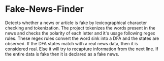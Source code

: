 # Fake-News-Finder
Detects whether a news or article is fake by lexicographical character checking and tokenization. The project tokenizes the words present in the news and checks the polarity of each letter and it's usage following regex rules. These regex rules convert the word sink into a DFA and the states are observed. If the DFA states match with a real news data, then it is considered real. Else it will try to recapture information from the next line. If the entire data is fake then it is declared as a fake news.
